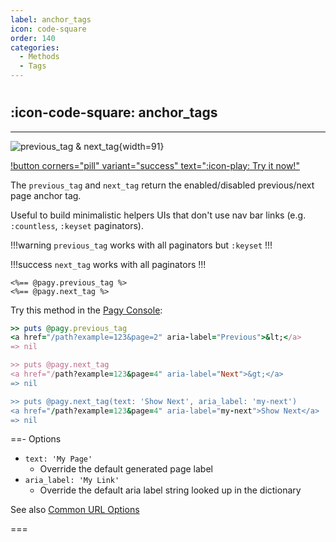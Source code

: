 ```yaml
---
label: anchor_tags
icon: code-square
order: 140
categories:
  - Methods
  - Tags
---
```


#

## :icon-code-square: anchor_tags

---

![previous_tag & next_tag](../../assets/images/anchor_tags.png){width=91}

[!button corners="pill" variant="success" text=":icon-play: Try it now!"](../../sandbox/playground#3-demo-app)

The `previous_tag` and `next_tag` return the enabled/disabled previous/next page anchor tag.

Useful to build minimalistic helpers UIs that don't use nav bar links (e.g. `:countless`, `:keyset` paginators).

!!!warning `previous_tag` works with all paginators but `:keyset`
!!!

!!!success `next_tag` works with all paginators
!!!

```erb
<%== @pagy.previous_tag %>
<%== @pagy.next_tag %>
```

Try this method in the [Pagy Console](../../sandbox/console.md):

```ruby
>> puts @pagy.previous_tag
<a href="/path?example=123&page=2" aria-label="Previous">&lt;</a>
=> nil

>> puts @pagy.next_tag
<a href="/path?example=123&page=4" aria-label="Next">&gt;</a>
=> nil

>> puts @pagy.next_tag(text: 'Show Next', aria_label: 'my-next')
<a href="/path?example=123&page=4" aria-label="my-next">Show Next</a>
=> nil
```

==- Options

- `text: 'My Page'`
  - Override the default generated page label
- `aria_label: 'My Link'`
  - Override the default aria label string looked up in the dictionary

See also [Common URL Options](../paginators#common-url-options)

===
